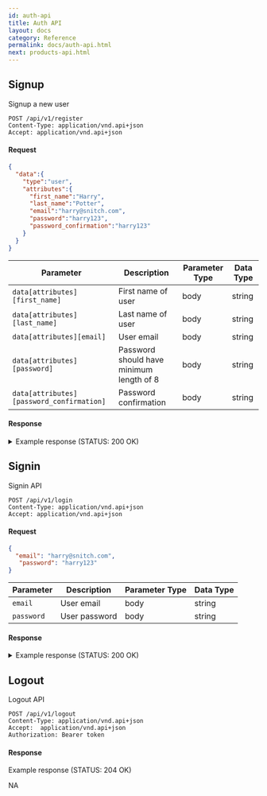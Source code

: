 ```yaml
---
id: auth-api
title: Auth API
layout: docs
category: Reference
permalink: docs/auth-api.html
next: products-api.html
---
```


## Signup

Signup a new user

```
POST /api/v1/register
Content-Type: application/vnd.api+json
Accept: application/vnd.api+json
```

#### Request

```json
{
  "data":{
    "type":"user",
    "attributes":{
      "first_name":"Harry",
      "last_name":"Potter",
      "email":"harry@snitch.com",
      "password":"harry123",
      "password_confirmation":"harry123"
    }
  }
}
```

| Parameter                                 | Description                              | Parameter Type | Data Type |
|-------------------------------------------|------------------------------------------|----------------|-----------|
| `data[attributes][first_name]`            | First name of user                       | body           | string    |
| `data[attributes][last_name]`             | Last name of user                        | body           | string    |
| `data[attributes][email]`                 | User email                               | body           | string    |
| `data[attributes][password]`              | Password should have minimum length of 8 | body           | string    |
| `data[attributes][password_confirmation]` | Password confirmation                    | body           | string    |

#### Response

<details>
<summary>Example response (STATUS: 200 OK)</summary>
<br>

```json
{
  "data":{
    "attributes":{
      "email":"harry@snitch.com",
      "name":"HarryPotter"
    },
    "id":"4",
    "links":{
      "self":"/users/4"
    },
    "type":"user"
  },
  "jsonapi":{
    "version":"1.0"
  }
}
```

</details>


## Signin

Signin API

```
POST /api/v1/login
Content-Type: application/vnd.api+json
Accept: application/vnd.api+json
```

#### Request

```json
{
  "email": "harry@snitch.com",
   "password": "harry123"
}
```

| Parameter                                 | Description                              | Parameter Type | Data Type |
|-------------------------------------------|------------------------------------------|----------------|-----------|
| `email`                                   | User email                               | body           | string    |
| `password`                                | User password                            | body           | string    |

#### Response

<details>
<summary>Example response (STATUS: 200 OK)</summary>
<br>

```json
{
  "data":{
    "attributes":{
      "email":"harry@snitch.com",
      "first_name":"Harry",
      "id":4,
      "last_name":"Potter",
      "token":"eyJhbGciOiJIUzUxMiIsInR5cCI6IkpXVCJ9.eyJhdWQiOiJzbml0Y2hfYXBpIiwiZXhwIjoxNTM4MTEzNzE2LCJpYXQiOjE1Mzc4NTQ1MTYsImlzcyI6InNuaXRjaF9hcGkiLCJqdGkiOiI1OWFmZjViYS1jYWNhLTQxMmEtYmIwMy0yMDJlZWQwMjNmMTAiLCJuYmYiOjE1Mzc4NTQ1MTUsInN1YiI6IjQiLCJ0eXAiOiJhY2Nlc3MifQ.aWEUeDjp3h7j5W1PnzVTW_-VwBLysZFeqOyr_xKM3o7vf85S62wjUp4KtnAxUReRhIIL3-v6tT3cCh2_mz4biQ"
    },
    "id":4,
    "type":"user"
  }
}
```

</details>

## Logout

Logout API

```
POST /api/v1/logout
Content-Type: application/vnd.api+json
Accept:  application/vnd.api+json
Authorization: Bearer token
```

#### Response

Example response (STATUS: 204 OK)

NA
